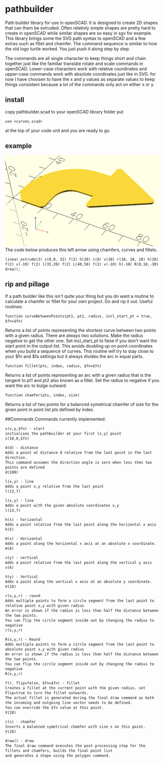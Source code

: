 # pathbuilder
Path builder library for use in openSCAD. It is designed to create 2D shapes that can them be extruded. Often relativly simple shapes are pretty hard to create in openSCAD while similar shapes are so easy in sgv for example.
This library brings some the SVG path syntax to openSCAD and a few extras such as fillet and chamfer. The command sequence is similar to how the old logo turtle worked. You just push it along step by step.

The commands are all single character to keep things short and chain together just like the familiar translate rotate and scale commands in openSCAD. Lower-case characters work with relative coordinates and upper-case commands work with absolute coordinates just like in SVG.
for now I have choosen to have the x and y values as separate values to keep things consistent because a lot of the commands only act on either x or y.

## install
copy pathbuilder.scad to your openSCAD library folder
put 
```
use <curves.scad>
```
at the top of your code unit and you are ready to go.

## example
![Image of Yaktocat](https://github.com/dinther/pathbuilder/blob/main/images/pathbuilder_right%20arrow.png)
The code below produces this left arrow using chamfers, curves and fillets.
```
linear_extrude(3) s(0,0, 32) f(2) h(20) c(8) v(10) r(10, 10, 10) h(10) f(2) v(-10) f(2) l(35,20) f(2) L(40,50) f(2) v(-10) h(-10) R(0,10,-30) draw();
```
## rip and pillage
If a path builder like this isn't quite your thing but you do want a routine to calculate a chamfer or fillet for your own project. Go and rip it out.
Useful routines:

```
function curveBetweenPoints(pt1, pt2, radius, incl_start_pt = true, $fn=$fn)
```
Returns a list of points representing the shortest curve between two points with a given radius. There are always two solutions. Make the radius negative to get the other one.
Set incl_start_pt to false if you don't want the start point in the output list. This avoids doubling up on point coordinates when you build a sequence of curves. This routine will try to stay close to your $fn and $fa settings but it always divides the arc in equal parts.
```
function fillet(pts, index, radius, $fn=$fn)
```
Returns a list of points representing an arc with a given radius that is the tangent to pt1 and pt2 also known as a fillet.
Set the radius to negative if you want the arc to bulge outward.
```
function chamfer(pts, index, size)
```
Returns a list of two points for a balanced symetrical chamfer of size for the given point in point list pts defined by index.

##Commands
Commands currently implemented:

```
s(x,y,$fn) - start
initialises the pathbuilder at your first [x,y] point
s(10,0,$fn)
```
```
d(d) - distance
Adds a point at distance d relative from the last point in the last direction.
This command assumes the direction angle is zero when less then two points are defined
d(100)
```
```
l(x,y) - line
Adds a point x,y relative from the last point
l(13,7)
```
```
l(x,y) - line
Adds a point with the given absolute coordinates x,y
l(13,7)
```
```
h(x) - horizontal
Adds a point relative from the last point along the horizontal x axis
h(5)
```
```
H(x) - Horizontal
Adds a point along the horizontal x axis at an absolute x coordinate.
H(8)
```
```
v(y) - vertical
Adds a point relative from the last point along the vertical y axis
v(6)
```
```
V(y) - Vertical
Adds a point along the vertical x axis at an absolute y coordinate.
V(28)
```
```
r(x,y,r) - round
Adds multiple points to form a circle segment from the last point to relative point x,y with given radius
An error is shown if the radius is less than half the distance between the two points.
You can flip the circle segment inside out by changing the radius to negative
r(x,y,r)
```
```
R(x,y,r) - Round
Adds multiple points to form a circle segment from the last point to absolute point x,y with given radius
An error is shown if the radius is less than half the distance between the two points.
You can flip the circle segment inside out by changing the radius to negative
R(x,y,r)
```
```
f(r, flip=false, $fn=$fn) - fillet
Creates a fillet at the current point with the given radius. set Flip=true to turn the fillet outwards.
The actual fillet is generated during the final draw command as both the incoming and outgoing line vector needs to be defined.
You can override the $fn value at this point.
V(28)
```
```
c(s) - chamfer
Inserts a balanced symetrical chamfer with size s on this point.
V(28)
```
```
draw() - draw
The final draw command executes the post processing step for the fillets and chamfers, builds the final point list
and generates a shape using the polygon command.
```
